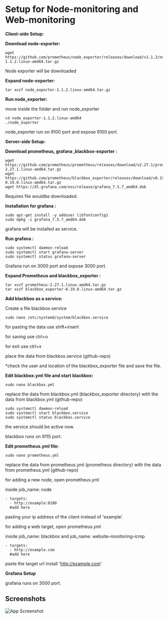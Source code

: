 
# Setup for Node-monitoring and Web-monitoring

**Client-side Setup:**

**Download node-exporter:**
    
    wget https://github.com/prometheus/node_exporter/releases/download/v1.1.2/node_exporter-1.1.2.linux-amd64.tar.gz

Node exporter will be downloaded

**Expand node-exporter:**

    tar xvzf node_exporter-1.1.2.linux-amd64.tar.gz

**Run node_exporter:**

move inside the folder and run node_exporter

    cd node_exporter-1.1.2.linux-amd64
    ./node_exporter

node_exporter run on 9100 port and expose 9100 port.

**Server-side Setup:**

**Download prometheus, grafana ,blackbox-exporter :**

    wget https://github.com/prometheus/prometheus/releases/download/v2.27.1/prometheus-2.27.1.linux-amd64.tar.gz
    wget https://github.com/prometheus/blackbox_exporter/releases/download/v0.19.0/blackbox_exporter-0.19.0.linux-amd64.tar.gz
    wget https://dl.grafana.com/oss/release/grafana_7.5.7_amd64.deb

Requires file wouldbe downloaded.

**Installation for grafana :**

    sudo apt-get install -y adduser libfontconfig1
    sudo dpkg -i grafana_7.5.7_amd64.deb

grafana will be installed as service.

**Run grafana :**

    sudo systemctl daemon-reload
    sudo systemctl start grafana-server
    sudo systemctl status grafana-server

Grafana run on 3000 port and expose 3000 port.

**Expand Prometheus and blackbox_exporter :**

    tar xvzf prometheus-2.27.1.linux-amd64.tar.gz
    tar xvzf blackbox_exporter-0.19.0.linux-amd64.tar.gz

**Add blackbox as a service:**

Create a file blackbox.service

    sudo nano /etc/systemd/system/blackbox.service


for pasting the data use shift+insert

for saving use ctrl+o 

for exit use ctrl+x

place the data from blackbox.service (github-repo)

*check the user and location of the blackbox_exporter file and save the file.  

**Edit blackbox.yml file and start blackbox:**

    sudo nano blackbox.yml

replace the data from blackbox.yml (blackbox_exporter directory) with the data from blackbox.yml (github-repo)

    sudo systemctl daemon-reload
    sudo systemctl start blackbox.service
    sudo systemctl status blackbox.service

the service should be active now.

blackbox runs on 9115 port.

**Edit prometheus.yml file:**

    sudo nano prometheus.yml

replace the data from prometheus.yml (prometheus directory) with the data from prometheus.yml (github-repo)

for adding a new node, open prometheus.yml 

inside job_name: node 

    - targets:
      - http://example:9100
      #add here

pasting your ip address of the client instead of 'example'.

for adding a web target, open prometheus.yml

inside job_name: blackbox and job_name: website-monitoring-icmp 

    - targets:
      - http://example.com
      #add here

paste the target url install 'http://example.com'

**Grafana Setup**

grafana runs on 3000 port.



## Screenshots

![App Screenshot](https://via.placeholder.com/468x300?text=App+Screenshot+Here)

  